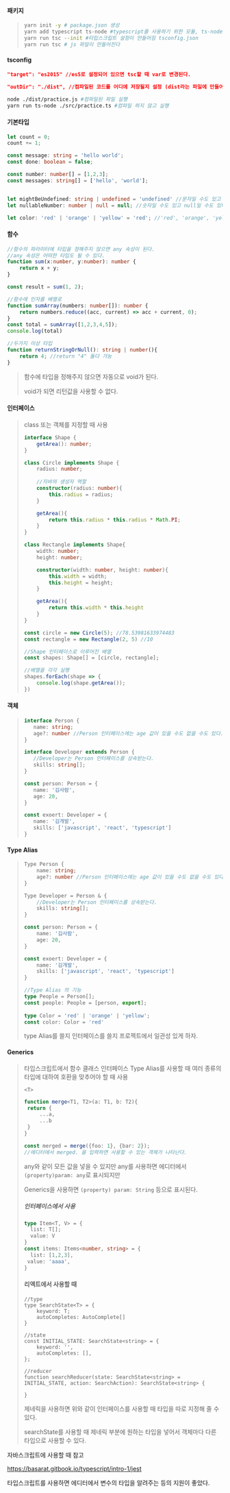 #### 패키지

> ```bash
> yarn init -y # package.json 생성
> yarn add typescript ts-node #typescript를 사용하기 위한 모듈, ts-node는 콘솔에서 바로 실행시켜주는 모듈
> yarn run tsc --init #타입스크립트 설정이 만들어짐 tsconfig.json
> yarn run tsc # js 파일이 만들어진다 
> ```



#### tsconfig

```json
"target": "es2015" //es5로 설정되어 있으면 tsc할 때 var로 변경된다.

"outDir": "./dist", //컴파일된 코드를 어디에 저장될지 설정 (dist라는 파일에 만들어짐)
```

```bash
node ./dist/practice.js #컴파일된 파일 실행
yarn run ts-node ./src/practice.ts #컴파일 하지 않고 실행
```



#### 기본타입

````typescript
let count = 0;
count += 1;

const message: string = 'hello world';
const done: boolean = false;

const number: number[] = [1,2,3];
const messages: string[] = ['hello', 'world'];


let mightBeUndefined: string | undefined = 'undefined' //문자일 수도 있고 undefined일 수도 있다.
let nullableNumber: number | null = null; //숫자일 수도 있고 null일 수도 있다.

let color: 'red' | 'orange' | 'yellow' = 'red'; //'red', 'orange', 'yellow' 값으로 밖에 변경이 불가능하다.
````

#### 함수

```typescript
//함수의 파라미터에 타입을 정해주지 않으면 any 속성이 된다.
//any 속성은 어떠한 타입도 될 수 있다.
function sum(x:number, y:number): number {
    return x + y;
}

const result = sum(1, 2);

//함수에 인자를 배열로
function sumArray(numbers: number[]): number {
    return numbers.reduce((acc, current) => acc + current, 0);
}
const total = sumArray([1,2,3,4,5]);
console.log(total)

//두가지 이상 타입
function returnStringOrNull(): string | number(){
    return 4; //return "4" 둘다 가능
}
```

> 함수에 타입을 정해주지 않으면 자동으로 void가 된다.
>
> void가 되면 리턴값을 사용할 수 없다.



#### 인터페이스

> class 또는 객체를 지정할 때 사용
>
> ```typescript
> interface Shape {
>     getArea(): number;
> }
> 
> class Circle implements Shape {
>     radius: number;
> 	
>     //자바의 생성자 역할
>     constructor(radius: number){
>         this.radius = radius;
>     }
> 
>     getArea(){
>         return this.radius * this.radius * Math.PI;
>     }
> }
> 
> class Rectangle implements Shape{
>     width: number;
>     height: number;
> 
>     constructor(width: number, height: number){
>         this.width = width;
>         this.height = height;
>     }
> 
>     getArea(){
>         return this.width * this.height
>     }
> }
> 
> const circle = new Circle(5); //78.53981633974483
> const rectangle = new Rectangle(2, 5) //10
> 
> //Shape 인터페이스로 이루어진 배열
> const shapes: Shape[] = [circle, rectangle];
> 
> //배열을 각각 실행
> shapes.forEach(shape => {
>     console.log(shape.getArea());
> })
> ```



#### 객체

>```typescript
>interface Person {
>    name: string;
>    age?: number //Person 인터페이스에는 age 값이 있을 수도 없을 수도 있다.
>}
>
>interface Developer extends Person {
>    //Developer는 Person 인터페이스를 상속받는다.
>    skills: string[];
>}
>
>const person: Person = {
>    name: '김사람',
>    age: 20,
>}
>
>const exoert: Developer = {
>    name: '김개발',
>    skills: ['javascript', 'react', 'typescript']
>}
>```



#### Type Alias

> ```typescript
> Type Person {
>     name: string;
>     age?: number //Person 인터페이스에는 age 값이 있을 수도 없을 수도 있다.
> }
> 
> Type Developer = Person & {
>     //Developer는 Person 인터페이스를 상속받는다.
>     skills: string[];
> }
> 
> const person: Person = {
>     name: '김사람',
>     age: 20,
> }
> 
> const exoert: Developer = {
>     name: '김개발',
>     skills: ['javascript', 'react', 'typescript']
> }
> 
> //Type Alias 의 기능
> type People = Person[];
> const people: People = [person, export];
>     
> type Color = 'red' | 'orange' | 'yellow';
> const color: Color = 'red'
> ```
>
> type Alias를 쓸지 인터페이스를 쓸지 프로젝트에서 일관성 있게 하자.



#### Generics

> 타입스크립트에서 함수 클래스 인터페이스 Type Alias를 사용할 때 여러 종류의 타입에 대하여 호환을 맞추어야 할 때 사용
>
> `<T>`
>
> ```typescript
> function merge<T1, T2>(a: T1, b: T2){
>  return {
>      ...a,
>      ...b
>  }
> }
> 
> const merged = merge({foo: 1}, {bar: 2});
> //에디터에서 merged. 을 입력하면 사용할 수 있는 객체가 나타난다.
> ```
>
> any와 같이 모든 값을 넣을 수 있지만 any를 사용하면 에디터에서 `(property)param: any`로 표시되지만
>
> Generics을 사용하면 `(property) param: String` 등으로 표시된다.
>
> ##### 인터페이스에서 사용
>
> ```typescript
> type Item<T, V> = {
> 	list: T[];
> 	value: V
> }
> const items: Items<number, string> = {
> 	list: [1,2,3],
>  value: 'aaaa',
> }
> ```
>
> #### 리액트에서 사용할 때
>
> ```react
> //type
> type SearchState<T> = {
>     keyword: T;
>     autoCompletes: AutoComplete[]
> }
> 
> //state
> const INITIAL_STATE: SearchState<string> = {
>     keyword: '',
>     autoCompletes: [],
> };
> 
> //reducer
> function searchReducer(state: SearchState<string> = INITIAL_STATE, action: SearchAction): SearchState<string> {
>     
> }
> ```
>
> 제네릭을 사용하면 위와 같이 인터페이스를 사용할 때 타입을 따로 지정해 줄 수 있다.
>
> searchState를 사용할 때 제네릭 부분에 원하는 타입을 넣어서 객체마다 다른 타입으로 사용할 수 있다. 







자바스크립트에 사용할 때 참고

https://basarat.gitbook.io/typescript/intro-1/jest



타입스크립트를 사용하면 에디터에서 변수의 타입을 알려주는 등의 지원이 좋았다.